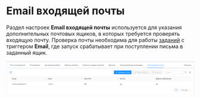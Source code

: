 # Email входящей почты

Раздел настроек **Email входящей почты** используется для указания дополнительных почтовых ящиков, в которых требуется проверять входящую почту. Проверка почты необходима для работы [заданий](https://docs.primo-rpa.ru/primo-rpa/orchestrator/basics/tasks) с триггером **Email**, где запуск срабатывает при поступлении письма в заданный ящик.

![](<../../.gitbook/assets/Email входящей почты.png>)



